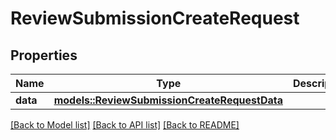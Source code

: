 # ReviewSubmissionCreateRequest

## Properties

Name | Type | Description | Notes
------------ | ------------- | ------------- | -------------
**data** | [**models::ReviewSubmissionCreateRequestData**](ReviewSubmissionCreateRequest_data.md) |  | 

[[Back to Model list]](../README.md#documentation-for-models) [[Back to API list]](../README.md#documentation-for-api-endpoints) [[Back to README]](../README.md)


